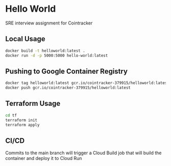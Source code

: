 # Hello World 

SRE interview assignment for Cointracker

## Local Usage

```bash
docker build -t helloworld:latest . 
docker run -d -p 5000:5000 hello-world:latest
```

## Pushing to Google Container Registry

```bash
docker tag helloworld:latest gcr.io/cointracker-379915/helloworld:latest
docker push gcr.io/cointracker-379915/helloworld:latest
```


## Terraform Usage

```bash
cd tf
terraform init
terraform apply
```


## CI/CD 

Commits to the main branch will trigger a Cloud Build job that will build the container and deploy it to Cloud Run

